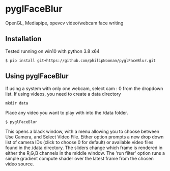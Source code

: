 # pyglFaceBlur

OpenGL, Mediapipe, opevcv video/webcam face writing
## Installation

Tested running on win10 with python 3.8 x64

```shell
$ pip install git+https://github.com/philipNoonan/pyglFaceBlur.git
```

## Using pyglFaceBlur

If using a system with only one webcam, select cam : 0 from the dropdown list.
If using videos, you need to create a data directory

```
mkdir data
```

Place any video you want to play with into the /data folder.

```
$ pyglFaceBlur
```

This opens a black window, with a menu allowing you to choose between Use Camera, and Select Video File. Either option prompts a new drop down list of camera IDs (click to choose 0 for default) or available video files found in the /data directory.
The sliders change which frame is rendered in either the R,G,B channels in the middle window. The 'run filter' option runs a simple gradient compute shader over the latest frame from the chosen video source.
